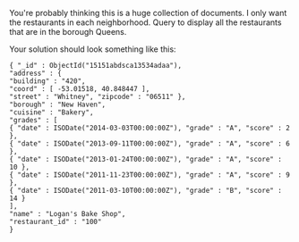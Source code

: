 You're probably thinking this is a huge collection of documents.
I only want the restaurants in each neighborhood. Query to display
all the restaurants that are in the borough Queens.

Your solution should look something like this:
```
{ "_id" : ObjectId("15151abdsca13534adaa"),
"address" : {
"building" : "420",
"coord" : [ -53.01518, 40.848447 ],
"street" : "Whitney", "zipcode" : "06511" },
"borough" : "New Haven",
"cuisine" : "Bakery",
"grades" : [
{ "date" : ISODate("2014-03-03T00:00:00Z"), "grade" : "A", "score" : 2 },
{ "date" : ISODate("2013-09-11T00:00:00Z"), "grade" : "A", "score" : 6 },
{ "date" : ISODate("2013-01-24T00:00:00Z"), "grade" : "A", "score" : 10 },
{ "date" : ISODate("2011-11-23T00:00:00Z"), "grade" : "A", "score" : 9 },
{ "date" : ISODate("2011-03-10T00:00:00Z"), "grade" : "B", "score" : 14 }
],
"name" : "Logan's Bake Shop",
"restaurant_id" : "100"
}
```